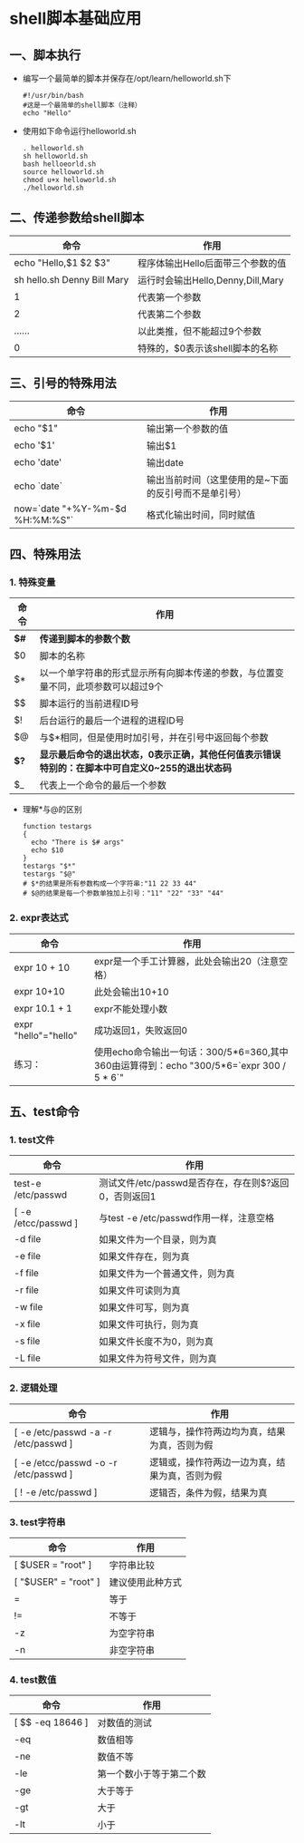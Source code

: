 # shell脚本基础应用

## 一、脚本执行

- 编写一个最简单的脚本并保存在/opt/learn/helloworld.sh下

  ```shell
  #!/usr/bin/bash
  #这是一个最简单的shell脚本（注释）
  echo "Hello"
  ```

- 使用如下命令运行helloworld.sh

  ```shell
  . helloworld.sh
  sh helloworld.sh
  bash helloeorld.sh
  source helloworld.sh
  chmod u+x helloworld.sh
  ./helloworld.sh
  ```

## 二、传递参数给shell脚本

| 命令                        | 作用                              |
| --------------------------- | --------------------------------- |
| echo "Hello,$1 $2 $3"       | 程序体输出Hello后面带三个参数的值 |
| sh hello.sh Denny Bill Mary | 运行时会输出Hello,Denny,Dill,Mary |
| 1                           | 代表第一个参数                    |
| 2                           | 代表第二个参数                    |
| ……                          | 以此类推，但不能超过9个参数       |
| 0                           | 特殊的，$0表示该shell脚本的名称   |

## 三、引号的特殊用法

| 命令                             | 作用                                                  |
| -------------------------------- | ----------------------------------------------------- |
| echo "$1"                        | 输出第一个参数的值                                    |
| echo '$1'                        | 输出$1                                                |
| echo 'date'                      | 输出date                                              |
| echo \`date`                     | 输出当前时间（这里使用的是~下面的反引号而不是单引号） |
| now=\`date "+%Y-%m-$d %H:%M:%S"` | 格式化输出时间，同时赋值                              |

## 四、特殊用法

### 1. 特殊变量

| 命令   | 作用                                                         |
| ------ | ------------------------------------------------------------ |
| **$#** | **传递到脚本的参数个数**                                     |
| $0     | 脚本的名称                                                   |
| $*     | 以一个单字符串的形式显示所有向脚本传递的参数，与位置变量不同，此项参数可以超过9个 |
| $$     | 脚本运行的当前进程ID号                                       |
| $!     | 后台运行的最后一个进程的进程ID号                             |
| $@     | 与$*相同，但是使用时加引号，并在引号中返回每个参数           |
| **$?** | **显示最后命令的退出状态，0表示正确，其他任何值表示错误 特别的：在脚本中可自定义0~255的退出状态码** |
| $_     | 代表上一个命令的最后一个参数                                 |

- 理解*与@的区别

  ```shell
  function testargs
  {
  	echo "There is $# args"
  	echo $10
  }
  testargs "$*"
  testargs "$@"
  # $*的结果是所有参数构成一个字符串:"11 22 33 44"
  # $@的结果是每一个参数单独加上引号："11" "22" "33" "44"
  ```

### 2. expr表达式

| 命令                 | 作用                                                         |
| -------------------- | ------------------------------------------------------------ |
| expr 10 + 10         | expr是一个手工计算器，此处会输出20（注意空格）               |
| expr 10+10           | 此处会输出10+10                                              |
| expr 10.1 + 1        | expr不能处理小数                                             |
| expr "hello"="hello" | 成功返回1，失败返回0                                         |
| 练习：               | 使用echo命令输出一句话：300/5\*6=360,其中360由运算得到：echo "300/5\*6=\`expr 300 / 5 \* 6`" |

## 五、test命令

### 1. test文件

| 命令                | 作用                                                  |
| ------------------- | ----------------------------------------------------- |
| test-e /etc/passwd  | 测试文件/etc/passwd是否存在，存在则$?返回0，否则返回1 |
| [ -e /etcc/passwd ] | 与test -e /etc/passwd作用一样，注意空格               |
| -d file             | 如果文件为一个目录，则为真                            |
| -e file             | 如果文件存在，则为真                                  |
| -f file             | 如果文件为一个普通文件，则为真                        |
| -r file             | 如果文件可读则为真                                    |
| -w file             | 如果文件可写，则为真                                  |
| -x file             | 如果文件可执行，则为真                                |
| -s file             | 如果文件长度不为0，则为真                             |
| -L file             | 如果文件为符号文件，则为真                            |

### 2. 逻辑处理

| 命令                                  | 作用                                           |
| ------------------------------------- | ---------------------------------------------- |
| [ -e /etc/passwd -a -r /etc/passwd ]  | 逻辑与，操作符两边均为真，结果为真，否则为假   |
| [ -e /etcc/passwd -o -r /etc/passwd ] | 逻辑或，操作符两边一边为真，结果为真，否则为假 |
| [ !  -e /etc/passwd ]                 | 逻辑否，条件为假，结果为真                     |

### 3. test字符串

| 命令                 | 作用             |
| -------------------- | ---------------- |
| [ $USER = "root" ]   | 字符串比较       |
| [ "$USER" = "root" ] | 建议使用此种方式 |
| =                    | 等于             |
| !=                   | 不等于           |
| -z                   | 为空字符串       |
| -n                   | 非空字符串       |

### 4. test数值

| 命令             | 作用                     |
| ---------------- | ------------------------ |
| [ $$ -eq 18646 ] | 对数值的测试             |
| -eq              | 数值相等                 |
| -ne              | 数值不等                 |
| -le              | 第一个数小于等于第二个数 |
| -ge              | 大于等于                 |
| -gt              | 大于                     |
| -lt              | 小于                     |

